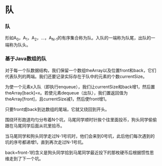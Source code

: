 # 队

### 队

形如A<sub>0</sub>，A<sub>1</sub>，A<sub>2</sub>，…，A<sub>N-1</sub>的有序集合称为队。入队的一端称为队尾，出队的一端称为队头。

### 基于Java数组的队

对于每一个队数据结构，我们保留一个数组theArray以及位置front和back，它们代表队列的两端。我们还要记录实际存在于队中的元素的个数currentSize。

为使一个元素x入队（即执行enqueue），我们让currentSize和back增1，然后置theArray[back]=x。若使元素dequeue（出队），我们置返回值为theArray[front]，且currentSize减1，然后使front增1。

只要front或back到达数组的尾端，它就又绕回到开头。

围绕环形跑道均匀分布着N个坑，马尾同学顺时针挨个往里面投币，狗头同学偷偷跟在马尾同学后面从坑里拾币。

当马尾同学和狗头同学走过N-1号坑时，他们会来到0号坑，此后他们每次遇到的坑的序号都递增1，直到再次走过N-1号坑。

back=front-1的含义是狗头同学拾到马尾同学最近投下的那枚硬币后根据惯性思维走到了下一个坑。
